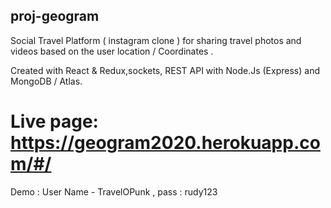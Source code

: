 ## proj-geogram
Social Travel Platform ( instagram clone ) for sharing travel photos and videos based on the user location / Coordinates .

Created with React & Redux,sockets, REST API with Node.Js (Express) and MongoDB / Atlas.

# Live page: https://geogram2020.herokuapp.com/#/
Demo :  User Name - TravelOPunk , pass : rudy123
